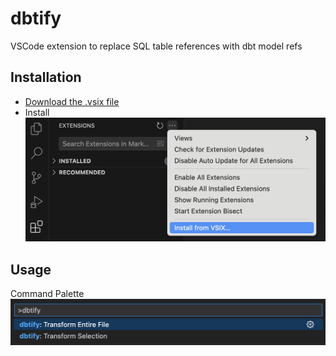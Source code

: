 # dbtify

VSCode extension to replace SQL table references with dbt model refs

## Installation

- [Download the .vsix file](https://raw.githubusercontent.com/sahilng/dbtify/main/dbtify-1.0.0.vsix)
- Install
![image](INSTALLATION.png)

## Usage
Command Palette
![image](USAGE.png)